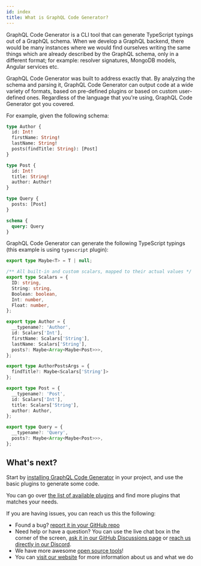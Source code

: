 ```yaml
---
id: index
title: What is GraphQL Code Generator?
---
```


GraphQL Code Generator is a CLI tool that can generate TypeScript typings out of a GraphQL schema. When we develop a GraphQL backend, there would be many instances where we would find ourselves writing the same things which are already described by the GraphQL schema, only in a different format; for example: resolver signatures, MongoDB models, Angular services etc.

GraphQL Code Generator was built to address exactly that. By analyzing the schema and parsing it, GraphQL Code Generator can output code at a wide variety of formats, based on pre-defined plugins or based on custom user-defined ones. Regardless of the language that you're using, GraphQL Code Generator got you covered.

For example, given the following schema:

```graphql
type Author {
  id: Int!
  firstName: String!
  lastName: String!
  posts(findTitle: String): [Post]
}

type Post {
  id: Int!
  title: String!
  author: Author!
}

type Query {
  posts: [Post]
}

schema {
  query: Query
}
```

GraphQL Code Generator can generate the following TypeScript typings (this example is using `typescript` plugin):

```ts
export type Maybe<T> = T | null;

/** All built-in and custom scalars, mapped to their actual values */
export type Scalars = {
  ID: string,
  String: string,
  Boolean: boolean,
  Int: number,
  Float: number,
};

export type Author = {
  __typename?: 'Author',
  id: Scalars['Int'],
  firstName: Scalars['String'],
  lastName: Scalars['String'],
  posts?: Maybe<Array<Maybe<Post>>>,
};

export type AuthorPostsArgs = {
  findTitle?: Maybe<Scalars['String']>
};

export type Post = {
  __typename?: 'Post',
  id: Scalars['Int'],
  title: Scalars['String'],
  author: Author,
};

export type Query = {
  __typename?: 'Query',
  posts?: Maybe<Array<Maybe<Post>>>,
};
```

## What's next?

Start by [installing GraphQL Code Generator](./installation) in your project, and use the basic plugins to generate some code. 

You can go over [the list of available plugins](../plugins/index) and find more plugins that matches your needs. 

If you are having issues, you can reach us this the following:

- Found a bug? [report it in your GitHub repo](https://github.com/dotansimha/graphql-code-generator)
- Need help or have a question? You can use the live chat box in the corner of the screen, [ask it in our GitHub Discussions page](https://github.com/dotansimha/graphql-code-generator/discussions) or [reach us directly in our Discord](http://bit.ly/guild-chat).
- We have more awesome [open source tools](https://github.com/the-guild-org/Stack)!
- You can [visit our website](http://the-guild.dev/) for more information about us and what we do  
